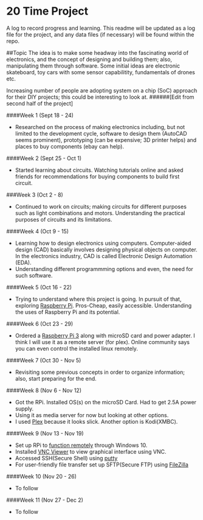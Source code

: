 # 20 Time Project 
A log to record progress and learning. This readme will be updated as a log file for the project, and any data files (if necessary) will be found within the repo. 

##Topic
The idea is to make some headway into the fascinating world of electronics, and the concept of designing and building them; also, manipulating them through software. Some initial ideas are electronic skateboard, toy cars with some sensor capabilitity, fundamentals of drones etc. 


Increasing number of people are adopting system on a chip (SoC) approach for their DIY projects; this could be interesting to look at.
######[Edit from second half of the project]

####Week 1 (Sept 18 - 24)
* Researched on the process of making electronics including, but not limited to the development cycle, software to design them (AutoCAD seems prominent), prototyping (can be expensive; 3D printer helps) and places to buy components (ebay can help).

####Week 2 (Sept 25 - Oct 1)
* Started learning about circuits. Watching tutorials online and asked friends for recommendations for buying components to build first circuit.

###Week 3 (Oct 2 - 8)
* Continued to work on circuits; making circuits for different purposes such as light combinations and motors. Understanding the practical purposes of circuits and its limitations. 

####Week 4 (Oct 9 - 15)
* Learning how to design electronics using computers. Computer-aided design (CAD) basically involves designing physical objects on computer. In the electronics industry, CAD is called Electronic Design Automation (EDA).
* Understanding different programmming options and even, the need for such software.  

####Week 5 (Oct 16 - 22)
* Trying to understand where this project is going. In pursuit of that, exploring [Raspberry Pi](https://www.raspberrypi.org/). Pros-Cheap, easily accessible. Understanding the uses of Raspberry Pi and its potential.

####Week 6 (Oct 23 - 29)
* Ordered a [Raspberry Pi 3](https://www.amazon.ca/CanaKit-Raspberry-Micro-Supply-Listed/dp/B01E4HDIO4/ref=sr_1_4?s=pc&ie=UTF8&qid=1479316771&sr=1-4&keywords=raspberry+pi+3) along with microSD card and power adapter. I think I will use it as a remote server (for plex). Online community says you can even control the installed linux remotely. 

####Week 7 (Oct 30 - Nov 5)
* Revisiting some previous concepts in order to organize information; also, start preparing for the end.

####Week 8 (Nov 6 - Nov 12)
* Got the RPi. Installed OS(s) on the microSD Card. Had to get 2.5A power supply. 
* Using it as media server for now but looking at other options. 
* I used [Plex](https://pimylifeup.com/raspberry-pi-plex-server/) because it looks slick. Another option is Kodi(XMBC). 

####Week 9 (Nov 13 - Nov 19)
* Set up RPi to [function remotely](https://www.raspberrypi.org/documentation/remote-access/) through Windows 10. 
* Installed [VNC Viewer](https://www.realvnc.com/download/viewer/) to view graphical interface using VNC.
* Accessed SSH(Secure Shell) using [putty](http://www.chiark.greenend.org.uk/~sgtatham/putty/download.html)
* For user-friendly file transfer set up SFTP(Secure FTP) using [FileZilla](https://filezilla-project.org/)

####Week 10 (Nov 20 - 26)
* To follow

####Week 11 (Nov 27 - Dec 2)
* To follow
